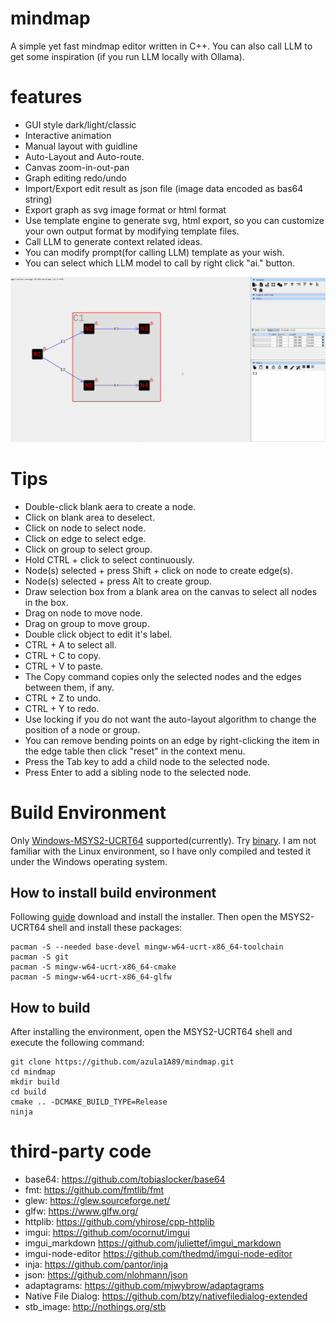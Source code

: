 # mindmap
A simple yet fast mindmap editor written in C++. You can also call LLM to get some inspiration (if you run LLM locally with Ollama).

# features
* GUI style dark/light/classic
* Interactive animation
* Manual layout with guidline
* Auto-Layout and Auto-route.
* Canvas zoom-in-out-pan
* Graph editing redo/undo
* Import/Export edit result as json file (image data encoded as bas64 string)
* Export graph as svg image format or html format
* Use template engine to generate svg, html export, so you can customize your own output format by modifying template files.
* Call LLM to generate context related ideas.
* You can modify prompt(for calling LLM) template as your wish.
* You can select which LLM model to call by right click "ai." button.

[![Watch the video](https://raw.githubusercontent.com/azula1A89/mindmap/main/docs/pictures/thumbnail.png)](https://github.com/user-attachments/assets/be4c39d2-5789-451f-b4c7-4e02d0903eb0)

# Tips
  * Double-click blank aera to create a node.
  * Click on blank area to deselect.
  * Click on node to select node.
  * Click on edge to select edge.
  * Click on group to select group.
  * Hold CTRL + click to select continuously.
  * Node(s) selected + press Shift + click on node to create edge(s).
  * Node(s) selected + press Alt to create group.
  * Draw selection box from a blank area on the canvas to select all nodes in the box.
  * Drag on node to move node.
  * Drag on group to move group.
  * Double click object to edit it's label.
  * CTRL + A to select all.
  * CTRL + C to copy.
  * CTRL + V to paste.
  * The Copy command copies only the selected nodes and the edges between them, if any.
  * CTRL + Z to undo.
  * CTRL + Y to redo.
  * Use locking if you do not want the auto-layout algorithm to change the position of a node or group.
  * You can remove bending points on an edge by right-clicking the item in the edge table then click "reset" in the context menu.
  * Press the Tab key to add a child node to the selected node.
  * Press Enter to add a sibling node to the selected node.

# Build Environment
Only [Windows-MSYS2-UCRT64](https://www.msys2.org/docs/environments/) supported(currently). Try [binary](https://github.com/azula1A89/mindmap/releases/download/tagv1.0.0/bin.zip).
I am not familiar with the Linux environment, so I have only compiled and tested it under the Windows operating system.
## How to install build environment
Following [guide](https://www.msys2.org/) download and install the installer. 
Then open the MSYS2-UCRT64 shell and install these packages:
```shell 
pacman -S --needed base-devel mingw-w64-ucrt-x86_64-toolchain
pacman -S git
pacman -S mingw-w64-ucrt-x86_64-cmake
pacman -S mingw-w64-ucrt-x86_64-glfw
```

## How to build

After installing the environment, open the MSYS2-UCRT64 shell and execute the following command:
```shell
git clone https://github.com/azula1A89/mindmap.git
cd mindmap
mkdir build
cd build
cmake .. -DCMAKE_BUILD_TYPE=Release
ninja
```

# third-party code
  * base64: https://github.com/tobiaslocker/base64
  * fmt: https://github.com/fmtlib/fmt
  * glew: https://glew.sourceforge.net/
  * glfw: https://www.glfw.org/
  * httplib: https://github.com/yhirose/cpp-httplib
  * imgui: https://github.com/ocornut/imgui
  * imgui_markdown https://github.com/juliettef/imgui_markdown
  * imgui-node-editor https://github.com/thedmd/imgui-node-editor
  * inja: https://github.com/pantor/inja
  * json: https://github.com/nlohmann/json
  * adaptagrams: https://github.com/mjwybrow/adaptagrams
  * Native File Dialog: https://github.com/btzy/nativefiledialog-extended
  * stb_image: http://nothings.org/stb
